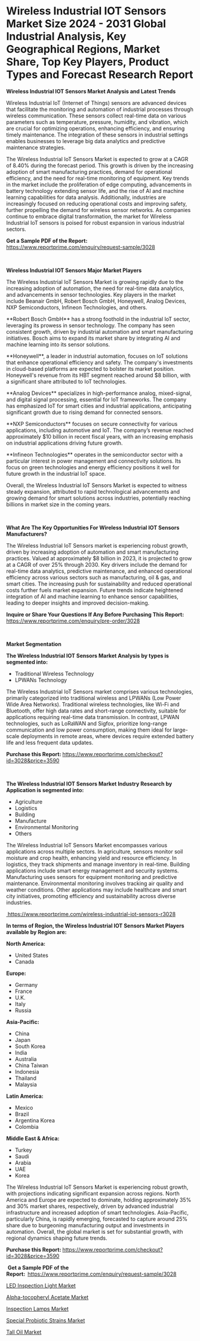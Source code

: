 <p><h1>Wireless Industrial IOT Sensors Market Size 2024 - 2031 Global Industrial Analysis, Key Geographical Regions, Market Share, Top Key Players, Product Types and Forecast Research Report</h1></p><p><strong>Wireless Industrial IOT Sensors Market Analysis and Latest Trends</strong></p>
<p><p>Wireless Industrial IoT (Internet of Things) sensors are advanced devices that facilitate the monitoring and automation of industrial processes through wireless communication. These sensors collect real-time data on various parameters such as temperature, pressure, humidity, and vibration, which are crucial for optimizing operations, enhancing efficiency, and ensuring timely maintenance. The integration of these sensors in industrial settings enables businesses to leverage big data analytics and predictive maintenance strategies.</p><p>The Wireless Industrial IoT Sensors Market is expected to grow at a CAGR of 8.40% during the forecast period. This growth is driven by the increasing adoption of smart manufacturing practices, demand for operational efficiency, and the need for real-time monitoring of equipment. Key trends in the market include the proliferation of edge computing, advancements in battery technology extending sensor life, and the rise of AI and machine learning capabilities for data analysis. Additionally, industries are increasingly focused on reducing operational costs and improving safety, further propelling the demand for wireless sensor networks. As companies continue to embrace digital transformation, the market for Wireless Industrial IoT sensors is poised for robust expansion in various industrial sectors.</p></p>
<p><strong>Get a Sample PDF of the Report:&nbsp;</strong> <a href="https://www.reportprime.com/enquiry/request-sample/3028">https://www.reportprime.com/enquiry/request-sample/3028</a></p>
<p>&nbsp;</p>
<p><strong>Wireless Industrial IOT Sensors Major Market Players</strong></p>
<p><p>The Wireless Industrial IoT Sensors Market is growing rapidly due to the increasing adoption of automation, the need for real-time data analytics, and advancements in sensor technologies. Key players in the market include Beanair GmbH, Robert Bosch GmbH, Honeywell, Analog Devices, NXP Semiconductors, Infineon Technologies, and others.</p><p>**Robert Bosch GmbH** has a strong foothold in the industrial IoT sector, leveraging its prowess in sensor technology. The company has seen consistent growth, driven by industrial automation and smart manufacturing initiatives. Bosch aims to expand its market share by integrating AI and machine learning into its sensor solutions.</p><p>**Honeywell**, a leader in industrial automation, focuses on IoT solutions that enhance operational efficiency and safety. The company's investments in cloud-based platforms are expected to bolster its market position. Honeywell's revenue from its HBT segment reached around $8 billion, with a significant share attributed to IoT technologies.</p><p>**Analog Devices** specializes in high-performance analog, mixed-signal, and digital signal processing, essential for IoT frameworks. The company has emphasized IoT for smart cities and industrial applications, anticipating significant growth due to rising demand for connected sensors.</p><p>**NXP Semiconductors** focuses on secure connectivity for various applications, including automotive and IoT. The company’s revenue reached approximately $10 billion in recent fiscal years, with an increasing emphasis on industrial applications driving future growth.</p><p>**Infineon Technologies** operates in the semiconductor sector with a particular interest in power management and connectivity solutions. Its focus on green technologies and energy efficiency positions it well for future growth in the industrial IoT space.</p><p>Overall, the Wireless Industrial IoT Sensors Market is expected to witness steady expansion, attributed to rapid technological advancements and growing demand for smart solutions across industries, potentially reaching billions in market size in the coming years.</p></p>
<p>&nbsp;</p>
<p><strong>What Are The Key Opportunities For Wireless Industrial IOT Sensors Manufacturers?</strong></p>
<p><p>The Wireless Industrial IoT Sensors market is experiencing robust growth, driven by increasing adoption of automation and smart manufacturing practices. Valued at approximately $8 billion in 2023, it is projected to grow at a CAGR of over 25% through 2030. Key drivers include the demand for real-time data analytics, predictive maintenance, and enhanced operational efficiency across various sectors such as manufacturing, oil & gas, and smart cities. The increasing push for sustainability and reduced operational costs further fuels market expansion. Future trends indicate heightened integration of AI and machine learning to enhance sensor capabilities, leading to deeper insights and improved decision-making.</p></p>
<p><strong>Inquire or Share Your Questions If Any Before Purchasing This Report:</strong> <a href="https://www.reportprime.com/enquiry/pre-order/3028">https://www.reportprime.com/enquiry/pre-order/3028</a></p>
<p>&nbsp;</p>
<p><strong>Market Segmentation</strong></p>
<p><strong>The Wireless Industrial IOT Sensors Market Analysis by types is segmented into:</strong></p>
<p><ul><li>Traditional Wireless Technology</li><li>LPWANs Technology</li></ul></p>
<p><p>The Wireless Industrial IoT Sensors market comprises various technologies, primarily categorized into traditional wireless and LPWANs (Low Power Wide Area Networks). Traditional wireless technologies, like Wi-Fi and Bluetooth, offer high data rates and short-range connectivity, suitable for applications requiring real-time data transmission. In contrast, LPWAN technologies, such as LoRaWAN and Sigfox, prioritize long-range communication and low power consumption, making them ideal for large-scale deployments in remote areas, where devices require extended battery life and less frequent data updates.</p></p>
<p><strong>Purchase this Report:&nbsp;</strong><a href="https://www.reportprime.com/checkout?id=3028&price=3590">https://www.reportprime.com/checkout?id=3028&price=3590</a></p>
<p>&nbsp;</p>
<p><strong>The Wireless Industrial IOT Sensors Market Industry Research by Application is segmented into:</strong></p>
<p><ul><li>Agriculture</li><li>Logistics</li><li>Building</li><li>Manufacture</li><li>Environmental Monitoring</li><li>Others</li></ul></p>
<p><p>The Wireless Industrial IoT Sensors Market encompasses various applications across multiple sectors. In agriculture, sensors monitor soil moisture and crop health, enhancing yield and resource efficiency. In logistics, they track shipments and manage inventory in real-time. Building applications include smart energy management and security systems. Manufacturing uses sensors for equipment monitoring and predictive maintenance. Environmental monitoring involves tracking air quality and weather conditions. Other applications may include healthcare and smart city initiatives, promoting efficiency and sustainability across diverse industries.</p></p>
<p><a href="https://www.reportprime.com/wireless-industrial-iot-sensors-r3028">&nbsp;https://www.reportprime.com/wireless-industrial-iot-sensors-r3028</a></p>
<p><strong>In terms of Region, the Wireless Industrial IOT Sensors Market Players available by Region are:</strong></p>
<p>
    <p> <strong> North America: </strong>
        <ul>
            <li>United States</li>
            <li>Canada</li>
        </ul>
        </p> 
    <p> <strong> Europe: </strong>
        <ul>
            <li>Germany</li>
            <li>France</li>
            <li>U.K.</li>
            <li>Italy</li>
            <li>Russia</li>
        </ul>
        </p> 
    <p> <strong> Asia-Pacific: </strong>
        <ul>
            <li>China</li>
            <li>Japan</li>
            <li>South Korea</li>
            <li>India</li>
            <li>Australia</li>
            <li>China Taiwan</li>
            <li>Indonesia</li>
            <li>Thailand</li>
            <li>Malaysia</li>
        </ul>
        </p> 
    <p> <strong> Latin America: </strong>
        <ul>
            <li>Mexico</li>
            <li>Brazil</li>
            <li>Argentina Korea</li>
            <li>Colombia</li>
        </ul>
        </p> 
    <p> <strong> Middle East & Africa: </strong>
        <ul>
            <li>Turkey</li>
            <li>Saudi</li>
            <li>Arabia</li>
            <li>UAE</li>
            <li>Korea</li>
        </ul>
    </p>
    </p>
<p><p>The Wireless Industrial IoT Sensors Market is experiencing robust growth, with projections indicating significant expansion across regions. North America and Europe are expected to dominate, holding approximately 35% and 30% market shares, respectively, driven by advanced industrial infrastructure and increased adoption of smart technologies. Asia-Pacific, particularly China, is rapidly emerging, forecasted to capture around 25% share due to burgeoning manufacturing output and investments in automation. Overall, the global market is set for substantial growth, with regional dynamics shaping future trends.</p></p>
<p><strong>Purchase this Report: </strong><a href="https://www.reportprime.com/checkout?id=3028&price=3590">https://www.reportprime.com/checkout?id=3028&price=3590</a></p>
<p>&nbsp;<strong>Get a Sample PDF of the Report:&nbsp;&nbsp;</strong><a href="https://www.reportprime.com/enquiry/request-sample/3028">https://www.reportprime.com/enquiry/request-sample/3028</a></p>
<p><strong></strong></p>
<p><p><a href="https://www.linkedin.com/pulse/led-inspection-light-market-industry-landscape-growth-trajectories-uurgf?trackingId=FdxGHTPcRHyuBqcJMnGP6Q%3D%3D">LED Inspection Light Market</a></p><p><a href="https://issuu.com/reportprime-2/docs/alpha-tocopheryl-acetate-market-siz_61ef84cf5b541f">Alpha-tocopheryl Acetate Market</a></p><p><a href="https://www.linkedin.com/pulse/unlocking-growth-potential-market-strategic-analysis-inspection-hhngf?trackingId=pZFuRXKlQi2fbfo%2B9v%2BMRg%3D%3D">Inspection Lamps Market</a></p><p><a href="https://issuu.com/reportprime-2/docs/special-probiotic-strains-market-si_03a189ac9b3055">Special Probiotic Strains Market</a></p><p><a href="https://www.linkedin.com/pulse/tall-oil-market-investigation-industry-evolution-forecast-io2kc?trackingId=fdvxSP9hQhuzFYP07H0PNw%3D%3D">Tall Oil Market</a></p></p>